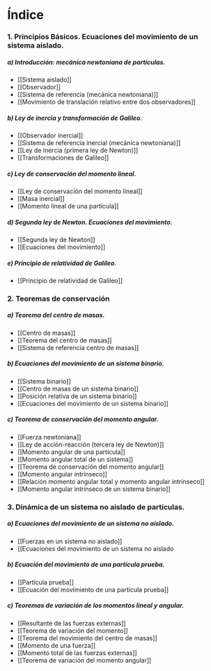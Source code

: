 # Índice

### 1. Principios Básicos. Ecuaciones del movimiento de un sistema aislado.
##### a) Introducción: mecánica newtoniana de partículas.
- [[Sistema aislado]]
- [[Observador]]
- [[Sistema de referencia (mecánica newtoniana)]]
- [[Movimiento de translación relativo entre dos observadores]]
##### b) Ley de inercia y transformación de Galileo.
- [[Observador inercial]]
- [[Sistema de referencia inercial (mecánica newtoniana)]]
- [[Ley de inercia (primera ley de Newton)]]
- [[Transformaciones de Galileo]]
##### c) Ley de conservación del momento lineal.
- [[Ley de conservación del momento lineal]]
- [[Masa inercial]]
- [[Momento lineal de una partícula]]
##### d) Segunda ley de Newton. Ecuaciones del movimiento.
- [[Segunda ley de Newton]]
- [[Ecuaciones del movimiento]]
##### e) Principio de relatividad de Galileo.
- [[Principio de relatividad de Galileo]]
### 2. Teoremas de conservación
##### a) Teorema del centro de masas.
- [[Centro de masas]]
- [[Teorema del centro de masas]]
- [[Sistema de referencia centro de masas]]
##### b) Ecuaciones del movimiento de un sistema binario.
- [[Sistema binario]]
- [[Centro de masas de un sistema binario]]
- [[Posición relativa de un sistema binario]]
- [[Ecuaciones del movimiento de un sistema binario]]
##### c) Teorema de conservación del momento angular.
- [[Fuerza newtoniana]]
- [[Ley de acción-reacción (tercera ley de Newton)]]
- [[Momento angular de una partícula]]
- [[Momento angular total de un sistema]]
- [[Teorema de conservación del momento angular]]
- [[Momento angular intrínseco]]
- [[Relación momento angular total y momento angular intrínseco]]
- [[Momento angular intrínseco de un sistema binario]]
### 3. Dinámica de un sistema no aislado de partículas.
##### a) Ecuaciones del movimiento de un sistema no aislado.
- [[Fuerzas en un sistema no aislado]]
- [[Ecuaciones del movimiento de un sistema no aislado
##### b) Ecuación del movimiento de una partícula prueba.
- [[Partícula prueba]]
- [[Ecuación del movimiento de una partícula prueba]]
##### c) Teoremas de variación de los momentos lineal y angular.
- [[Resultante de las fuerzas externas]]
- [[Teorema de variación del momento]]
- [[Teorema del movimiento del centro de masas]]
- [[Momento de una fuerza]]
- [[Momento total de las fuerzas externas]]
- [[Teorema de variación del momento angular]]